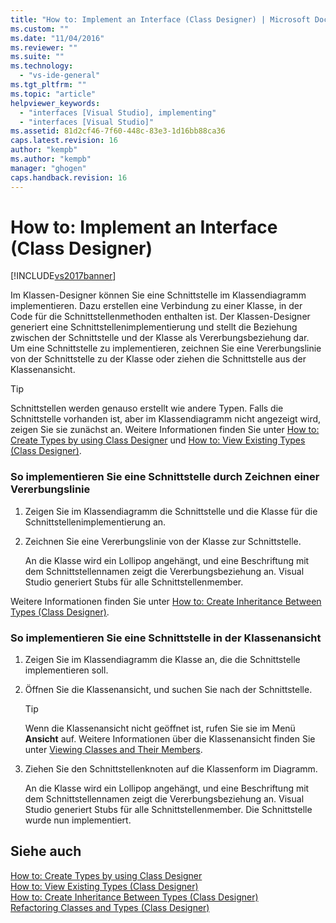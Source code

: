 ```yaml
---
title: "How to: Implement an Interface (Class Designer) | Microsoft Docs"
ms.custom: ""
ms.date: "11/04/2016"
ms.reviewer: ""
ms.suite: ""
ms.technology: 
  - "vs-ide-general"
ms.tgt_pltfrm: ""
ms.topic: "article"
helpviewer_keywords: 
  - "interfaces [Visual Studio], implementing"
  - "interfaces [Visual Studio]"
ms.assetid: 81d2cf46-7f60-448c-83e3-1d16bb88ca36
caps.latest.revision: 16
author: "kempb"
ms.author: "kempb"
manager: "ghogen"
caps.handback.revision: 16
---
```

# How to: Implement an Interface (Class Designer)
[!INCLUDE[vs2017banner](../code-quality/includes/vs2017banner.md)]

Im Klassen\-Designer können Sie eine Schnittstelle im Klassendiagramm implementieren. Dazu erstellen eine Verbindung zu einer Klasse, in der Code für die Schnittstellenmethoden enthalten ist.  Der Klassen\-Designer generiert eine Schnittstellenimplementierung und stellt die Beziehung zwischen der Schnittstelle und der Klasse als Vererbungsbeziehung dar.  Um eine Schnittstelle zu implementieren, zeichnen Sie eine Vererbungslinie von der Schnittstelle zu der Klasse oder ziehen die Schnittstelle aus der Klassenansicht.  
  
> [!TIP]
>  Schnittstellen werden genauso erstellt wie andere Typen.  Falls die Schnittstelle vorhanden ist, aber im Klassendiagramm nicht angezeigt wird, zeigen Sie sie zunächst an.  Weitere Informationen finden Sie unter [How to: Create Types by using Class Designer](../ide/how-to-create-types-by-using-class-designer.md) und [How to: View Existing Types \(Class Designer\)](../ide/how-to-view-existing-types-class-designer.md).  
  
### So implementieren Sie eine Schnittstelle durch Zeichnen einer Vererbungslinie  
  
1.  Zeigen Sie im Klassendiagramm die Schnittstelle und die Klasse für die Schnittstellenimplementierung an.  
  
2.  Zeichnen Sie eine Vererbungslinie von der Klasse zur Schnittstelle.  
  
     An die Klasse wird ein Lollipop angehängt, und eine Beschriftung mit dem Schnittstellennamen zeigt die Vererbungsbeziehung an.  Visual Studio generiert Stubs für alle Schnittstellenmember.  
  
 Weitere Informationen finden Sie unter [How to: Create Inheritance Between Types \(Class Designer\)](../ide/how-to-create-inheritance-between-types-class-designer.md).  
  
### So implementieren Sie eine Schnittstelle in der Klassenansicht  
  
1.  Zeigen Sie im Klassendiagramm die Klasse an, die die Schnittstelle implementieren soll.  
  
2.  Öffnen Sie die Klassenansicht, und suchen Sie nach der Schnittstelle.  
  
    > [!TIP]
    >  Wenn die Klassenansicht nicht geöffnet ist, rufen Sie sie im Menü **Ansicht** auf.  Weitere Informationen über die Klassenansicht finden Sie unter [Viewing Classes and Their Members](http://msdn.microsoft.com/de-de/71e9e8f3-261a-4e0c-87bf-5ec48b8bf333).  
  
3.  Ziehen Sie den Schnittstellenknoten auf die Klassenform im Diagramm.  
  
     An die Klasse wird ein Lollipop angehängt, und eine Beschriftung mit dem Schnittstellennamen zeigt die Vererbungsbeziehung an.  Visual Studio generiert Stubs für alle Schnittstellenmember. Die Schnittstelle wurde nun implementiert.  
  
## Siehe auch  
 [How to: Create Types by using Class Designer](../ide/how-to-create-types-by-using-class-designer.md)   
 [How to: View Existing Types \(Class Designer\)](../ide/how-to-view-existing-types-class-designer.md)   
 [How to: Create Inheritance Between Types \(Class Designer\)](../ide/how-to-create-inheritance-between-types-class-designer.md)   
 [Refactoring Classes and Types \(Class Designer\)](../ide/refactoring-classes-and-types-class-designer.md)
